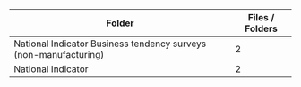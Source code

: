 | Folder                                                           |   Files / Folders |
|------------------------------------------------------------------|-------------------|
| National Indicator Business tendency surveys (non-manufacturing) |                 2 |
| National Indicator                                               |                 2 |